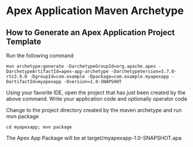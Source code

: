 Apex Application Maven Archetype
================================

How to Generate an Apex Application Project Template
----------------------------------------------------

Run the following command

    mvn archetype:generate -DarchetypeGroupId=org.apache.apex -DarchetypeArtifactId=apex-app-archetype -DarchetypeVersion=3.7.0-rts3.9.0 -DgroupId=com.example -Dpackage=com.example.myapexapp -DartifactId=myapexapp -Dversion=1.0-SNAPSHOT

Using your favorite IDE, open the project that has just been created by the above command.
Write your application code and optionally operator code 

Change to the project directory created by the maven archetype and run mvn package

    cd myapexapp; mvn package

The Apex App Package will be at target/myapexapp-1.0-SNAPSHOT.apa
